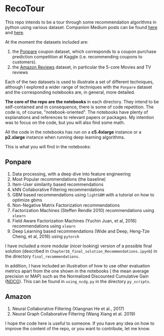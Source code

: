 # RecoTour

This repo intends to be a tour through some recommendation algorithms in
python using various dataset. Companion Medium posts can be found
[here](https://medium.com/datadriveninvestor/recotour-a-tour-through-recommendation-algorithms-in-python-52d780628ab9)
and
[here](https://towardsdatascience.com/recotour-ii-neural-recommendation-algorithms-49733938d56e).

At the moment the datasets included are:

1. the [Ponpare](https://www.kaggle.com/c/coupon-purchase-prediction) coupon dataset,
which corresponds to a coupon purchase prediction competition at Kaggle (i.e.
recommending coupons to customers).
2. the [Amazon Reviews](http://jmcauley.ucsd.edu/data/amazon/) dataset, in
particular the 5-core Movies and TV reviews

Each of the two datasets is used to illustrate a set of different techniques,
although I explored a wider range of techniques with the `Ponpare` dataset and
the corresponding notebooks are, in general, more detailed.

**The core of the repo are the notebooks** in each directory. They intend to
be self-contained and in consequence, there is some of code repetition. The
code is, of course, "notebook-oriented". The notebooks have plenty of
explanations and references to relevant papers or packages. My intention was
to focus on the code, but you will also find some math.

All the code in the notebooks has run on a **c5.4xlarge** instance or a
**p2.xlarge** instance when running deep learning algorithms.

This is what you will find in the notebooks:

## Ponpare

1. Data processing, with a deep dive into feature engineering
2. Most Popular recommendations (the baseline)
3. Item-User similarity based recommendations
4. kNN Collaborative Filtering recommendations
5. GBM based recommendations using `lightGBM` with a tutorial on how to optimize gbms
6. Non-Negative Matrix Factorization recommendations
7. Factorization Machines (Steffen Rendle 2010) recommendations using `xlearn`
8. Field Aware Factorization Machines (Yuchin Juan, et al, 2016) recommendations using `xlearn`
9. Deep Learning based recommendations (Wide and Deep, Heng-Tze Cheng, et al, 2016) using `pytorch`

I have included a more modular (nicer looking) version of a possible final
solution (described in `Chapter16_final_solution_Recommendations.ipynb`) in
the directory `final_recommendations`.

In addition, I have included an illustration of how to use other evaluation
metrics apart from the one shown in the notebooks ( the mean average precision
or MAP) such as the Normalized Discounted Cumulative Gain
([NDCG](https://en.wikipedia.org/wiki/Discounted_cumulative_gain)). This can
be found in `using_ncdg.py` in the directory `py_scripts`.

## Amazon

1. Neural Collaborative Filtering (Xiangnan He et al., 2017)
2. Neural Graph Collaborative Filtering (Wang Xiang et al. 2019)

I hope the code here is useful to someone. If you have any idea on how to
improve the content of the repo, or you want to contribute, let me know.